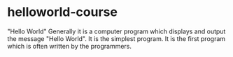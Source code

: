 # helloworld-course
"Hello World" Generally it is a computer program which displays and output the message "Hello World". It is the simplest program. It is the first program which is often written by the programmers. 
